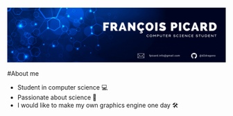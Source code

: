 ![Banner](https://raw.githubusercontent.com/d2dragono/d2dragono/main/github_banniere.gif)

#About me

- Student in computer science 💻
- Passionate about science 🧪
- I would like to make my own graphics engine one day 🛠
